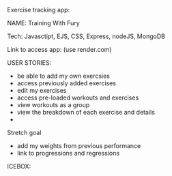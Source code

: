 Exercise tracking app:

NAME: Training With Fury

Tech: Javasctipt, EJS, CSS, Express, nodeJS, MongoDB

Link to access app: (use render.com)

USER STORIES:
- be able to add my own exercsies
- access previously added exercises
- edit my exercises
- access pre-loaded workouts and exercises
- view workouts as a group
- view the breakdown of each exercise and details
- 

Stretch goal
- add my weights from previous performance
- link to progressions and regressions


ICEBOX: